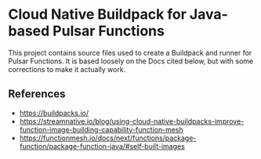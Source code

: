 # Cloud Native Buildpack for Java-based Pulsar Functions

This project contains source files used to create a Buildpack and runner for Pulsar Functions.
It is based loosely on the Docs cited below, but with some corrections to make it actually work.


References
---
- https://buildpacks.io/
- https://streamnative.io/blog/using-cloud-native-buildpacks-improve-function-image-building-capability-function-mesh
- https://functionmesh.io/docs/next/functions/package-function/package-function-java/#self-built-images